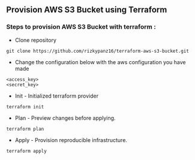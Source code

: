 ## Provision AWS S3 Bucket using Terraform

### Steps to provision AWS S3 Bucket with terraform :

- Clone repository
```
git clone https://github.com/rizkypanz16/terraform-aws-s3-bucket.git
```
- Change the configuration below with the aws configuration you have made 
```
<access_key>
<secret_key>
```
- Init - Initialized terraform provider
```
terraform init
```
- Plan - Preview changes before applying.
```
terraform plan
```
- Apply - Provision reproducible infrastructure.
```
terraform apply
```
